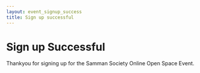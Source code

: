 ```yaml
---
layout: event_signup_success
title: Sign up successful
---
```


# Sign up Successful
Thankyou for signing up for the Samman Society Online Open Space Event.